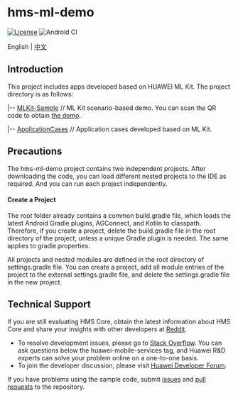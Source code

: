 # hms-ml-demo

[![License](https://img.shields.io/badge/Docs-hmsguides-brightgreen)](https://developer.huawei.com/consumer/en/doc/development/HMSCore-Guides-V5/service-introduction-0000001050040017-V5)  ![Android CI](https://github.com/HMS-Core/hms-ml-demo/workflows/Android%20CI/badge.svg)

English | [中文](https://github.com/HMS-Core/hms-ml-demo/blob/master/README_ZH.md)

## Introduction

This project includes apps developed based on HUAWEI ML Kit. The project directory is as follows:

|-- [MLKit-Sample](https://github.com/HMS-Core/hms-ml-demo/tree/master/MLKit-Sample) // ML Kit scenario-based demo. You can scan the QR code to obtain [the demo](https://developer.huawei.com/consumer/en/doc/development/HMSCore-Examples-V5/sample-code-0000001050265470-V5).

|-- [ApplicationCases](https://github.com/HMS-Core/hms-ml-demo/tree/master/ApplicationCases) // Application cases developed based on ML Kit.


## Precautions

The hms-ml-demo project contains two independent projects. After downloading the code, you can load different nested projects to the IDE as required. And you can run each project independently.

#### Create a Project

The root folder already contains a common build.gradle file, which loads the latest Android Gradle plugins, AGConnect, and Kotlin to classpath. Therefore, if you create a project, delete the build.gradle file in the root directory of the project, unless a unique Gradle plugin is needed. The same applies to gradle.properties.

All projects and nested modules are defined in the root directory of settings.gradle file. You can create a project, add all module entries of the project to the external settings.gradle file, and delete the settings.gradle file in the new project.

## Technical Support

If you are still evaluating HMS Core, obtain the latest information about HMS Core and share your insights with other developers at [Reddit](https://www.reddit.com/r/HuaweiDevelopers/.).

- To resolve development issues, please go to [Stack Overflow](https://stackoverflow.com/questions/tagged/huawei-mobile-services). You can ask questions below the huawei-mobile-services tag, and Huawei R&D experts can solve your problem online on a one-to-one basis.
- To join the developer discussion, please visit [Huawei Developer Forum](https://forums.developer.huawei.com/forumPortal/en/forum/hms-core).

If you have problems using the sample code, submit [issues](https://github.com/HMS-Core/hms-ml-demo/issues) and [pull requests](https://github.com/HMS-Core/hms-ml-demo/pulls) to the repository.
